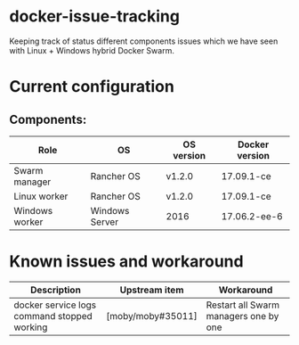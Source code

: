 # docker-issue-tracking
Keeping track of status different components issues which we have seen with Linux + Windows hybrid Docker Swarm.

# Current configuration
## Components:
| Role           | OS             | OS version | Docker version |
| -------------- | -------------- | ---------- | -------------- |
| Swarm manager  | Rancher OS     | v1.2.0     | 17.09.1-ce     |
| Linux worker   | Rancher OS     | v1.2.0     | 17.09.1-ce     |
| Windows worker | Windows Server | 2016       | 17.06.2-ee-6   |


# Known issues and workaround
| Description                                                                 | Upstream item          | Workaround                                                                              |
| --------------------------------------------------------------------------- | ---------------------- | --------------------------------------------------------------------------------------- |
| docker service logs command stopped working                                 | [moby/moby#35011]      | Restart all Swarm managers one by one                                                   |